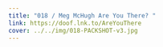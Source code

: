 ```yaml
---
title: "018 / Meg McHugh Are You There? "
link: https://doof.lnk.to/AreYouThere
cover: ../../img/018-PACKSHOT-v3.jpg
---
```

